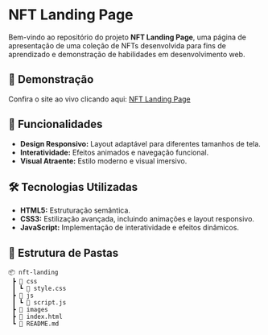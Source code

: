 # NFT Landing Page

Bem-vindo ao repositório do projeto **NFT Landing Page**, uma página de apresentação de uma coleção de NFTs desenvolvida para fins de aprendizado e demonstração de habilidades em desenvolvimento web.

## 🚀 Demonstração

Confira o site ao vivo clicando aqui: [NFT Landing Page](https://marcovaladaress.github.io/NFTLanding/)

## 📌 Funcionalidades

- **Design Responsivo:** Layout adaptável para diferentes tamanhos de tela.
- **Interatividade:** Efeitos animados e navegação funcional.
- **Visual Atraente:** Estilo moderno e visual imersivo.

## 🛠️ Tecnologias Utilizadas

- **HTML5:** Estruturação semântica.
- **CSS3:** Estilização avançada, incluindo animações e layout responsivo.
- **JavaScript:** Implementação de interatividade e efeitos dinâmicos.

## 📂 Estrutura de Pastas

```
📦 nft-landing
 ┣ 📂 css
 ┃ ┗ 📜 style.css
 ┣ 📂 js
 ┃ ┗ 📜 script.js
 ┣ 📂 images
 ┣ 📜 index.html
 ┗ 📜 README.md
